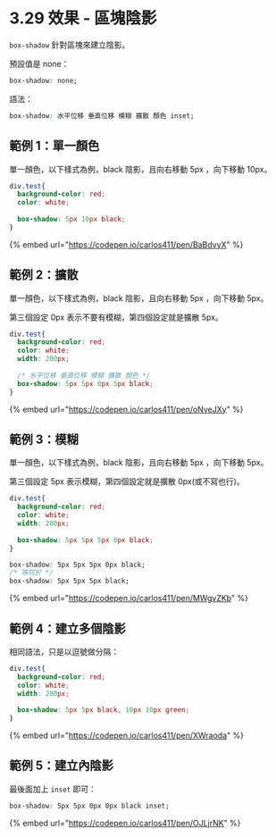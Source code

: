 # 3.29 效果 - 區塊陰影

`box-shadow` 針對區塊來建立陰影。

預設值是 none：

```css
box-shadow: none;
```

語法：

```css
box-shadow: 水平位移 垂直位移 模糊 擴散 顏色 inset;
```

## 範例 1：單一顏色

單一顏色，以下樣式為例，black 陰影，且向右移動 5px ，向下移動 10px。

```css
div.test{
  background-color: red;
  color: white;
  
  box-shadow: 5px 10px black;
}
```

{% embed url="https://codepen.io/carlos411/pen/BaBdvyX" %}

## 範例 2：擴散

單一顏色，以下樣式為例，black 陰影，且向右移動 5px ，向下移動 5px。

第三個設定 0px 表示不要有模糊，第四個設定就是擴散 5px。

```css
div.test{
  background-color: red;
  color: white;
  width: 200px;
  
  /* 水平位移 垂直位移 模糊 擴散 顏色 */
  box-shadow: 5px 5px 0px 5px black;
}
```

{% embed url="https://codepen.io/carlos411/pen/oNveJXy" %}

## 範例 3：模糊

單一顏色，以下樣式為例，black 陰影，且向右移動 5px ，向下移動 5px。

第三個設定 5px 表示模糊，第四個設定就是擴散 0px\(或不寫也行\)。

```css
div.test{
  background-color: red;
  color: white;
  width: 200px;
  
  box-shadow: 5px 5px 5px 0px black;
}
```

```css
box-shadow: 5px 5px 5px 0px black;
/* 等同於 */
box-shadow: 5px 5px 5px black;
```

{% embed url="https://codepen.io/carlos411/pen/MWgvZKb" %}

## 範例 4：建立多個陰影

相同語法，只是以逗號做分隔：

```css
div.test{
  background-color: red;
  color: white;
  width: 200px;
  
  box-shadow: 5px 5px black, 10px 10px green;
}
```

{% embed url="https://codepen.io/carlos411/pen/XWraoda" %}

## 範例 5：建立內陰影

最後面加上 `inset` 即可：

```css
box-shadow: 5px 5px 0px 0px black inset;
```

{% embed url="https://codepen.io/carlos411/pen/OJLjrNK" %}





